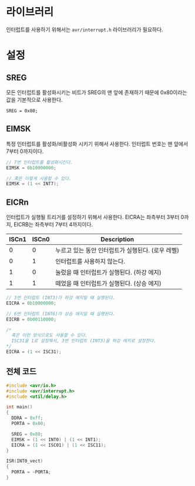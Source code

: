 # 라이브러리

인터럽트를 사용하기 위해서는 `avr/interrupt.h` 라이브러리가 필요하다.

# 설정

## SREG

모든 인터럽트를 활성화시키는 비트가 SREG의 맨 앞에 존재하기 때문에 0x80이라는 값을 기본적으로 사용한다.

```
SREG = 0x80;
```

## EIMSK

특정 인터럽트를 활성화/비활성화 시키기 위해서 사용한다. 인터럽트 번호는 맨 앞에서 7부터 0까지이다.

```c
// 7번 인터럽트를 활성화시킨다.
EIMSK = 0b10000000;

// 혹은 이렇게 사용할 수 있다.
EIMSK = (1 << INT7);
```

## EICRn

인터럽트가 실행될 트리거를 설정하기 위해서 사용한다. EICRA는 좌측부터 3부터 0까지, EICRB는 좌측부터 7부터 4까지이다.

|ISCn1|ISCn0|Description|
|---|---|---|
|0|0|누르고 있는 동안 인터럽트가 실행된다. (로우 레벨)|
|0|1|인터럽트를 사용하지 않는다.|
|1|0|눌렀을 때 인터럽트가 실행된다. (하강 에지)|
|1|1|떼었을 때 인터럽트가 실행된다. (상승 에지)|

```c
// 3번 인터럽트 (INT3)가 하강 에지일 때 실행된다.
EICRA = 0b10000000;

// 6번 인터럽트 (INT6)가 상승 에지일 때 실행된다.
EICRB = 0b00110000;

/*
  혹은 이런 방식으로도 사용할 수 있다.
  ISC31을 1로 설정해서, 3번 인터럽트 (INT3)을 하강 에지로 설정한다.
*/
EICRA = (1 << ISC31);
```

## 전체 코드

```c
#include <avr/io.h>
#include <avr/interrupt.h>
#include <util/delay.h>

int main()
{
  DDRA = 0xff;
  PORTA = 0x00;

  SREG = 0x80;
  EIMSK = (1 << INT0) | (1 << INT1);
  EICRA = (1 << ISC01) | (1 << ISC11);
}

ISR(INT0_vect)
{
  PORTA = ~PORTA;
}
```
